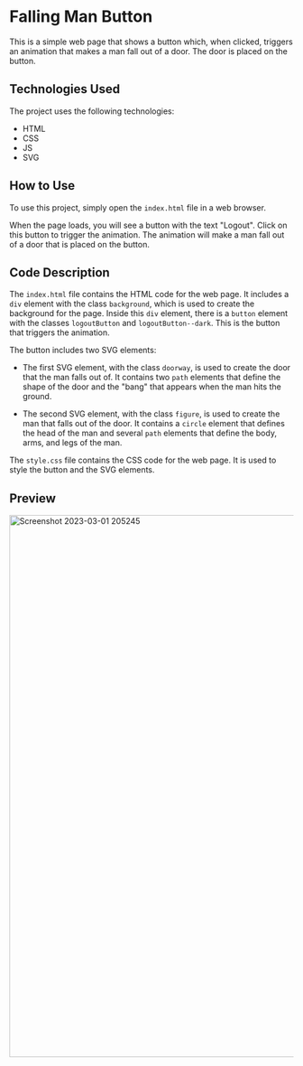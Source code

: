 # Falling Man Button
This is a simple web page that shows a button which, when clicked, triggers an animation that makes a man fall out of a door. The door is placed on the button.

## Technologies Used
The project uses the following technologies:

- HTML
- CSS
- JS
- SVG

## How to Use
To use this project, simply open the `index.html` file in a web browser.

When the page loads, you will see a button with the text "Logout". Click on this button to trigger the animation. The animation will make a man fall out of a door that is placed on the button.

## Code Description
The `index.html` file contains the HTML code for the web page. It includes a `div` element with the class `background`, which is used to create the background for the page. Inside this `div` element, there is a `button` element with the classes `logoutButton` and `logoutButton--dark`. This is the button that triggers the animation.

The button includes two SVG elements:

* The first SVG element, with the class `doorway`, is used to create the door that the man falls out of. It contains two `path` elements that define the shape of the door and the "bang" that appears when the man hits the ground.

* The second SVG element, with the class `figure`, is used to create the man that falls out of the door. It contains a `circle` element that defines the head of the man and several `path` elements that define the body, arms, and legs of the man.

The `style.css` file contains the CSS code for the web page. It is used to style the button and the SVG elements.

## Preview
<img width="960" alt="Screenshot 2023-03-01 205245" src="https://user-images.githubusercontent.com/59678435/222183695-35ff9070-4001-4c7f-a483-5cb3e4792641.png">
